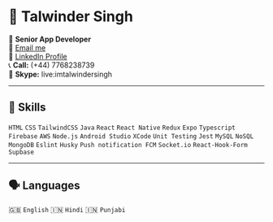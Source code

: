 # 🚀 Talwinder Singh

📱 **Senior App Developer**  
📧 [Email me](mailto:imtalwindersingh@gmail.com)  
🔗 [LinkedIn Profile](https://www.linkedin.com/in/talwindergrewal/)  
📞 **Call:** (+44) 7768238739  
💬 **Skype:** live:imtalwindersingh  

---

## 🔧 Skills
`HTML` `CSS` `TailwindCSS` `Java` `React` `React Native` `Redux` `Expo` `Typescript` `Firebase` `AWS` `Node.js` `Android Studio` `XCode` `Unit Testing` `Jest` `MySQL` `NoSQL` `MongoDB` `Eslint` `Husky` `Push notification FCM` `Socket.io` `React-Hook-Form` `Supbase`

---

## 🗣 Languages
🇬🇧 `English` 🇮🇳 `Hindi` 🇮🇳 `Punjabi`
